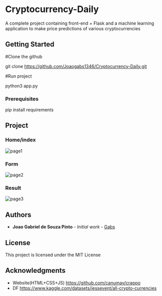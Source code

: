 # Cryptocurrency-Daily 
A complete project containing front-end + Flask and a machine learning application to make price predictions of various cryptocurrencies

## Getting Started
#Clone the github

git clone https://github.com/Joaogabs1346/Cryptocurrency-Daily.git


#Run project

python3 app.py


### Prerequisites
pip install requirements

## Project

### Home/index
![page1](https://user-images.githubusercontent.com/68170368/215284612-9176a549-bd78-41d7-a56d-fc1f71649901.png)
### Form
![page2](https://user-images.githubusercontent.com/68170368/215284631-9cae49ce-4627-49f2-a3da-334ecc010ef6.png)
### Result
![page3](https://user-images.githubusercontent.com/68170368/215284675-bddcdb25-a3da-43b6-8f8e-d16ca393878b.png)





## Authors

* **Joao Gabriel de Souza Pinto** - *Initial work* - [Gabs](https://github.com/Joaogabs1346)


## License

This project is licensed under the MIT License 

## Acknowledgments

* Website(HTML+CSS+JS) https://github.com/canumay/crappo
* DF https://www.kaggle.com/datasets/jessevent/all-crypto-currencies





